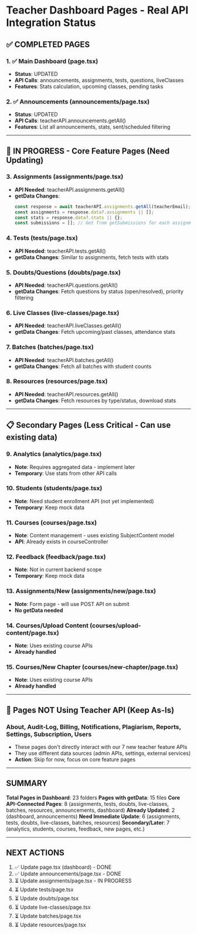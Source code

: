 # Teacher Dashboard Pages - Real API Integration Status

## ✅ COMPLETED PAGES

### 1. ✅ Main Dashboard (page.tsx)
- **Status**: UPDATED
- **API Calls**: announcements, assignments, tests, questions, liveClasses
- **Features**: Stats calculation, upcoming classes, pending tasks

### 2. ✅ Announcements (announcements/page.tsx)
- **Status**: UPDATED
- **API Calls**: teacherAPI.announcements.getAll()
- **Features**: List all announcements, stats, sent/scheduled filtering

---

## 🔄 IN PROGRESS - Core Feature Pages (Need Updating)

### 3. Assignments (assignments/page.tsx)
- **API Needed**: teacherAPI.assignments.getAll()
- **getData Changes**:
  ```typescript
  const response = await teacherAPI.assignments.getAll(teacherEmail);
  const assignments = response.data?.assignments || [];
  const stats = response.data?.stats || {};
  const submissions = []; // Get from getSubmissions for each assignment
  ```

### 4. Tests (tests/page.tsx)
- **API Needed**: teacherAPI.tests.getAll()
- **getData Changes**: Similar to assignments, fetch tests with stats

### 5. Doubts/Questions (doubts/page.tsx)
- **API Needed**: teacherAPI.questions.getAll()
- **getData Changes**: Fetch questions by status (open/resolved), priority filtering

### 6. Live Classes (live-classes/page.tsx)
- **API Needed**: teacherAPI.liveClasses.getAll()
- **getData Changes**: Fetch upcoming/past classes, attendance stats

### 7. Batches (batches/page.tsx)
- **API Needed**: teacherAPI.batches.getAll()
- **getData Changes**: Fetch all batches with student counts

### 8. Resources (resources/page.tsx)
- **API Needed**: teacherAPI.resources.getAll()
- **getData Changes**: Fetch resources by type/status, download stats

---

## 📋 Secondary Pages (Less Critical - Can use existing data)

### 9. Analytics (analytics/page.tsx)
- **Note**: Requires aggregated data - implement later
- **Temporary**: Use stats from other API calls

### 10. Students (students/page.tsx)
- **Note**: Need student enrollment API (not yet implemented)
- **Temporary**: Keep mock data

### 11. Courses (courses/page.tsx)
- **Note**: Content management - uses existing SubjectContent model
- **API**: Already exists in courseController

### 12. Feedback (feedback/page.tsx)
- **Note**: Not in current backend scope
- **Temporary**: Keep mock data

### 13. Assignments/New (assignments/new/page.tsx)
- **Note**: Form page - will use POST API on submit
- **No getData needed**

### 14. Courses/Upload Content (courses/upload-content/page.tsx)
- **Note**: Uses existing course APIs
- **Already handled**

### 15. Courses/New Chapter (courses/new-chapter/page.tsx)
- **Note**: Uses existing course APIs
- **Already handled**

---

## 🚫 Pages NOT Using Teacher API (Keep As-Is)

### About, Audit-Log, Billing, Notifications, Plagiarism, Reports, Settings, Subscription, Users
- These pages don't directly interact with our 7 new teacher feature APIs
- They use different data sources (admin APIs, settings, external services)
- **Action**: Skip for now, focus on core feature pages

---

## SUMMARY

**Total Pages in Dashboard**: 23 folders
**Pages with getData**: 15 files
**Core API-Connected Pages**: 8 (assignments, tests, doubts, live-classes, batches, resources, announcements, dashboard)
**Already Updated**: 2 (dashboard, announcements)
**Need Immediate Update**: 6 (assignments, tests, doubts, live-classes, batches, resources)
**Secondary/Later**: 7 (analytics, students, courses, feedback, new pages, etc.)

---

## NEXT ACTIONS

1. ✅ Update page.tsx (dashboard) - DONE
2. ✅ Update announcements/page.tsx - DONE
3. ⏳ Update assignments/page.tsx - IN PROGRESS
4. ⏳ Update tests/page.tsx
5. ⏳ Update doubts/page.tsx
6. ⏳ Update live-classes/page.tsx
7. ⏳ Update batches/page.tsx
8. ⏳ Update resources/page.tsx
